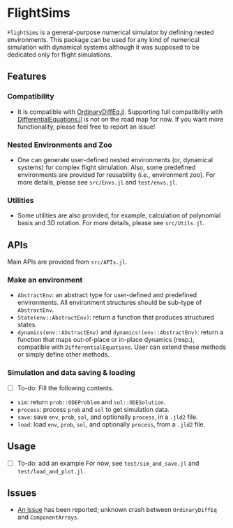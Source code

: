 # FlightSims
`FlightSims` is a general-purpose numerical simulator by defining nested environments.
This package can be used for any kind of numerical simulation with dynamical systems
although it was supposed to be dedicated only for flight simulations.

## Features
### Compatibility
- It is compatible with [OrdinaryDiffEq.jl](https://github.com/SciML/OrdinaryDiffEq.jl).
Supporting full compatibility with [DifferentialEquations.jl](https://github.com/SciML/DifferentialEquations.jl) is not on the road map for now.
If you want more functionality, please feel free to report an issue!
### Nested Environments and Zoo
- One can generate user-defined nested environments (or, dynamical systems) for complex flight simulation.
Also, some predefined environments are provided for reusability (i.e., environment zoo).
For more details, please see `src/Envs.jl` and `test/envs.jl`.
### Utilities
- Some utilities are also provided, for example, calculation of polynomial basis and 3D rotation.
For more details, please see `src/Utils.jl`.

## APIs
Main APIs are provided from `src/APIs.jl`.
### Make an environment
- `AbstractEnv`: an abstract type for user-defined and predefined environments.
All environment structures should be sub-type of `AbstractEnv`.
- `State(env::AbstractEnv)`: return a function that produces structured states.
- `dynamics(env::AbstractEnv)` and `dynamics!(env::AbstractEnv)`: return a function that maps out-of-place or in-place dynamics (resp.),
compatible with `DifferentialEquations`. User can extend these methods or simply define other methods.
### Simulation and data saving & loading
- [ ] To-do: Fill the following contents.
- `sim`: return `prob::ODEProblem` and `sol::ODESolution`.
- `process`: process `prob` and `sol` to get simulation data.
- `save`: save `env`, `prob`, `sol`, and optionally `process`,
in a `.jld2` file.
- `load`: load `env`, `prob`, `sol`, and optionally `process`,
from a `.jld2` file.

## Usage
- [ ] To-do: add an example
For now, see `test/sim_and_save.jl` and `test/load_and_plot.jl`.

## Issues
- [An issue](https://github.com/jonniedie/ComponentArrays.jl/issues/83)
has been reported; unknown crash between `OrdinaryDiffEq` and `ComponentArrays`.
